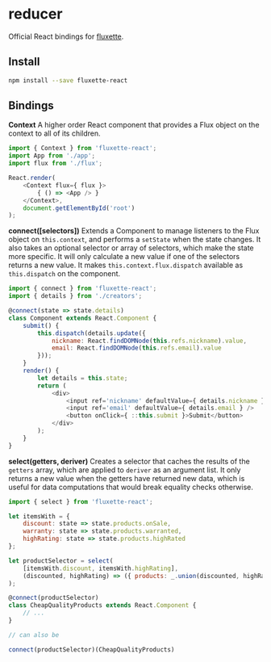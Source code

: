 # reducer

Official React bindings for [fluxette](https://github.com/edge/fluxette).

## Install

```sh
npm install --save fluxette-react
```

## Bindings

**Context**
A higher order React component that provides a Flux object on the context to all of its children.

```js
import { Context } from 'fluxette-react';
import App from './app';
import flux from './flux';

React.render(
	<Context flux={ flux }>
		{ () => <App /> }
	</Context>,
	document.getElementById('root')
);
```

**connect([selectors])**
Extends a Component to manage listeners to the Flux object on `this.context`, and performs a `setState` when the state changes. It also takes an optional selector or array of selectors, which make the state more specific. It will only calculate a new value if one of the selectors returns a new value. It makes `this.context.flux.dispatch` available as `this.dispatch` on the component.

```js
import { connect } from 'fluxette-react';
import { details } from './creators';

@connect(state => state.details)
class Component extends React.Component {
	submit() {
		this.dispatch(details.update({
			nickname: React.findDOMNode(this.refs.nickname).value,
			email: React.findDOMNode(this.refs.email).value
		}));
	}
	render() {
		let details = this.state;
		return (
			<div>
				<input ref='nickname' defaultValue={ details.nickname } />
				<input ref='email' defaultValue={ details.email } />
				<button onClick={ ::this.submit }>Submit</button>
			</div>
		);
	}
}
```

**select(getters, deriver)**
Creates a selector that caches the results of the `getters` array, which are applied to `deriver` as an argument list. It only returns a new value when the getters have returned new data, which is useful for data computations that would break equality checks otherwise.

```js
import { select } from 'fluxette-react';

let itemsWith = {
	discount: state => state.products.onSale,
	warranty: state => state.products.warranted,
	highRating: state => state.products.highRated
};

let productSelector = select(
	[itemsWith.discount, itemsWith.highRating],
	(discounted, highRating) => ({ products: _.union(discounted, highRating) })
);

@connect(productSelector)
class CheapQualityProducts extends React.Component {
	// ...
}

// can also be

connect(productSelector)(CheapQualityProducts)
```
